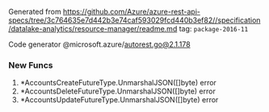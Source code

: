 Generated from https://github.com/Azure/azure-rest-api-specs/tree/3c764635e7d442b3e74caf593029fcd440b3ef82//specification/datalake-analytics/resource-manager/readme.md tag: `package-2016-11`

Code generator @microsoft.azure/autorest.go@2.1.178


### New Funcs

1. *AccountsCreateFutureType.UnmarshalJSON([]byte) error
1. *AccountsDeleteFutureType.UnmarshalJSON([]byte) error
1. *AccountsUpdateFutureType.UnmarshalJSON([]byte) error
